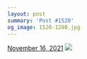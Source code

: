 ```yaml
---
layout: post
summary: 'Post #1520'
og_image: 1520-1280.jpg
---
```


<p>
  <time>
    <a href="/1520">November 16, 2021</a>
  </time>
  <a href="/1520">
    <img src="{{ site.assets_url }}/1520-640.jpg" srcset="{{ site.assets_url }}/1520-320.jpg 320w, {{ site.assets_url }}/1520-640.jpg 640w, {{ site.assets_url }}/1520-960.jpg 960w, {{ site.assets_url }}/1520-1280.jpg 1280w" sizes="(min-width: 700px) 50vw, calc(100vw - 2rem)" />
  </a>
</p>
